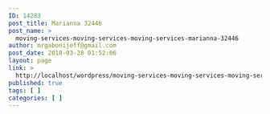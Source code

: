 ```yaml
---
ID: 14283
post_title: Marianna 32446
post_name: >
  moving-services-moving-services-moving-services-marianna-32446
author: mrgabonijeff@gmail.com
post_date: 2018-03-28 01:52:06
layout: page
link: >
  http://localhost/wordpress/moving-services-moving-services-moving-services-marianna-32446/
published: true
tags: [ ]
categories: [ ]
---
```

